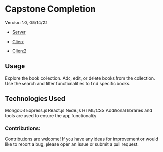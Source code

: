 # Capstone Completion

Version 1.0, 08/14/23

- [Server](https://github.com/HichamBenkada/Capstone_BackEnd.git) 

- [Client](https://github.com/HichamBenkada/Capstone_FrontEnd.git) 

- [Client2](https://github.com/HichamBenkada/Capstone_frontEnd2/) 

## Usage
Explore the book collection.
Add, edit, or delete books from the collection.
Use the search and filter functionalities to find specific books.

## Technologies Used
MongoDB
Express.js
React.js
Node.js
HTML/CSS
Additional libraries and tools are used to ensure the app functionality

### Contributions:

Contributions are welcome! If you have any ideas for improvement or would like to report a bug, please open an issue or submit a pull request.